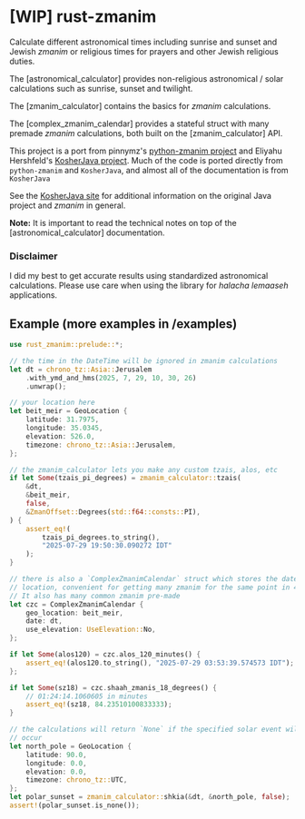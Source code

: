 # \[WIP\] rust-zmanim
Calculate different astronomical times including sunrise and sunset and Jewish *zmanim* or religious times for prayers and other Jewish religious duties.

The [astronomical_calculator] provides non-religious astronomical / solar calculations such as sunrise, sunset and twilight.

The [zmanim_calculator] contains the basics for *zmanim* calculations.

The [complex_zmanim_calendar] provides a stateful struct with many premade *zmanim* calculations, both built on the [zmanim_calculator] API.

This project is a port from pinnymz's [python-zmanim project](https://github.com/pinnymz/python-zmanim) and Eliyahu Hershfeld's [KosherJava project](https://github.com/KosherJava/zmanim). Much of the code is ported directly from `python-zmanim` and `KosherJava`, and almost all of the documentation is from `KosherJava`

See the [KosherJava site](https://kosherjava.com) for additional information on the original Java project and *zmanim* in general.

**Note:** It is important to read the technical notes on top of the [astronomical_calculator] documentation.

### Disclaimer
I did my best to get accurate results using standardized astronomical calculations. Please use care when using the library for *halacha lemaaseh* applications.

## Example (more examples in /examples)
```rust
use rust_zmanim::prelude::*;

// the time in the DateTime will be ignored in zmanim calculations
let dt = chrono_tz::Asia::Jerusalem
    .with_ymd_and_hms(2025, 7, 29, 10, 30, 26)
    .unwrap();

// your location here
let beit_meir = GeoLocation {
    latitude: 31.7975,
    longitude: 35.0345,
    elevation: 526.0,
    timezone: chrono_tz::Asia::Jerusalem,
};

// the zmanim_calculator lets you make any custom tzais, alos, etc
if let Some(tzais_pi_degrees) = zmanim_calculator::tzais(
    &dt,
    &beit_meir,
    false,
    &ZmanOffset::Degrees(std::f64::consts::PI),
) {
    assert_eq!(
        tzais_pi_degrees.to_string(),
        "2025-07-29 19:50:30.090272 IDT"
    );
}

// there is also a `ComplexZmanimCalendar` struct which stores the date and
// location, convenient for getting many zmanim for the same point in 4D space.
// It also has many common zmanim pre-made
let czc = ComplexZmanimCalendar {
    geo_location: beit_meir,
    date: dt,
    use_elevation: UseElevation::No,
};

if let Some(alos120) = czc.alos_120_minutes() {
    assert_eq!(alos120.to_string(), "2025-07-29 03:53:39.574573 IDT");
};

if let Some(sz18) = czc.shaah_zmanis_18_degrees() {
    // 01:24:14.1060605 in minutes
    assert_eq!(sz18, 84.23510100833333);
}

// the calculations will return `None` if the specified solar event will not
// occur
let north_pole = GeoLocation {
    latitude: 90.0,
    longitude: 0.0,
    elevation: 0.0,
    timezone: chrono_tz::UTC,
};
let polar_sunset = zmanim_calculator::shkia(&dt, &north_pole, false);
assert!(polar_sunset.is_none());
```

